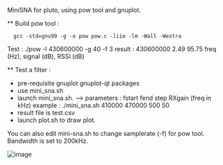 MiniSNA for pluto, using pow tool and gnuplot.



** Build pow tool : 

      gcc -std=gnu99 -g -o pow pow.c -liio -lm -Wall -Wextra
      
   Test : ./pow -l 430600000 -g 40 -f 3
 result : 430600000 2.49 95.75
            freq (Hz), signal (dB), RSSI (dB)
            
 
** Test a filter :
 - pre-requisite gnuplot gnuplot-qt packages
 - use mini_sna.sh
 - launch mini_sna.sh. --> parameters : fstart fend step RXgain (freq in kHz)
                           example : ./mini_sna.sh 410000 470000 500 50
 - result file is test.csv
 - launch plot.sh to draw plot.
   
   
You can also edit mini-sna.sh to change samplerate (-f) for pow tool.
Bandwidth is set to 200kHz.


![image](https://user-images.githubusercontent.com/26578895/57102867-b1c15b00-6d24-11e9-85f3-18c58e0aae65.png)
